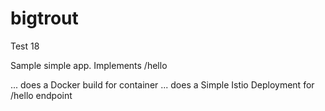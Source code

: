 # bigtrout
Test 18

Sample simple app.
Implements /hello

... does a Docker build for container
... does a Simple Istio Deployment for /hello endpoint
